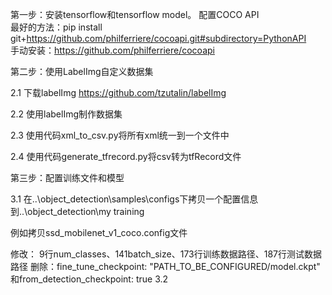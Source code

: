 第一步：安装tensorflow和tensorflow model。
配置COCO API<br>
最好的方法：pip install git+https://github.com/philferriere/cocoapi.git#subdirectory=PythonAPI<br>
手动安装：https://github.com/philferriere/cocoapi

第二步：使用LabelImg自定义数据集

2.1 下载labelImg https://github.com/tzutalin/labelImg

2.2 使用labelImg制作数据集

2.3 使用代码xml_to_csv.py将所有xml统一到一个文件中

2.4 使用代码generate_tfrecord.py将csv转为tfRecord文件

第三步：配置训练文件和模型

3.1 在..\object_detection\samples\configs下拷贝一个配置信息到..\object_detection\my training

例如拷贝ssd_mobilenet_v1_coco.config文件

修改：
9行num_classes、141batch_size、173行训练数据路径、187行测试数据路径
删除：fine_tune_checkpoint: "PATH_TO_BE_CONFIGURED/model.ckpt" 和from_detection_checkpoint: true
3.2 
